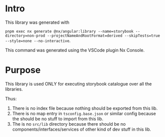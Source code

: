 # Intro
This library was generated with

`pnpm exec nx generate @nx/angular:library --name=storybook --directory=non-prod --projectNameAndRootFormat=derived --skipTests=true --style=none --no-interactive`.

This command was generated using the VSCode plugin Nx Console.

# Purpose
This library is used ONLY for executing storybook catalogue over
all the libraries.

Thus:
1. There is no index file because nothing should be exported from this lib.
2. There is no map entry in `tsconfig.base.json` or similar config because 
the should be no stuff to import from this lib.
3. The is no `src/lib` directory because there should be no components/interfaces/services of other kind of dev stuff in this lib.
